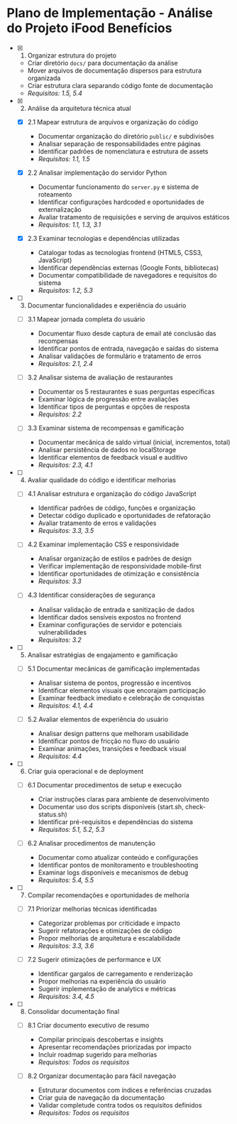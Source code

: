 # Plano de Implementação - Análise do Projeto iFood Benefícios

- [x] 1. Organizar estrutura do projeto
  - Criar diretório `docs/` para documentação da análise
  - Mover arquivos de documentação dispersos para estrutura organizada
  - Criar estrutura clara separando código fonte de documentação
  - _Requisitos: 1.5, 5.4_

- [x] 2. Análise da arquitetura técnica atual
  - [x] 2.1 Mapear estrutura de arquivos e organização do código
    - Documentar organização do diretório `public/` e subdivisões
    - Analisar separação de responsabilidades entre páginas
    - Identificar padrões de nomenclatura e estrutura de assets
    - _Requisitos: 1.1, 1.5_

  - [x] 2.2 Analisar implementação do servidor Python
    - Documentar funcionamento do `server.py` e sistema de roteamento
    - Identificar configurações hardcoded e oportunidades de externalização
    - Avaliar tratamento de requisições e serving de arquivos estáticos
    - _Requisitos: 1.1, 1.3, 3.1_

  - [x] 2.3 Examinar tecnologias e dependências utilizadas
    - Catalogar todas as tecnologias frontend (HTML5, CSS3, JavaScript)
    - Identificar dependências externas (Google Fonts, bibliotecas)
    - Documentar compatibilidade de navegadores e requisitos do sistema
    - _Requisitos: 1.2, 5.3_

- [ ] 3. Documentar funcionalidades e experiência do usuário
  - [ ] 3.1 Mapear jornada completa do usuário
    - Documentar fluxo desde captura de email até conclusão das recompensas
    - Identificar pontos de entrada, navegação e saídas do sistema
    - Analisar validações de formulário e tratamento de erros
    - _Requisitos: 2.1, 2.4_

  - [ ] 3.2 Analisar sistema de avaliação de restaurantes
    - Documentar os 5 restaurantes e suas perguntas específicas
    - Examinar lógica de progressão entre avaliações
    - Identificar tipos de perguntas e opções de resposta
    - _Requisitos: 2.2_

  - [ ] 3.3 Examinar sistema de recompensas e gamificação
    - Documentar mecânica de saldo virtual (inicial, incrementos, total)
    - Analisar persistência de dados no localStorage
    - Identificar elementos de feedback visual e auditivo
    - _Requisitos: 2.3, 4.1_

- [ ] 4. Avaliar qualidade do código e identificar melhorias
  - [ ] 4.1 Analisar estrutura e organização do código JavaScript
    - Identificar padrões de código, funções e organização
    - Detectar código duplicado e oportunidades de refatoração
    - Avaliar tratamento de erros e validações
    - _Requisitos: 3.3, 3.5_

  - [ ] 4.2 Examinar implementação CSS e responsividade
    - Analisar organização de estilos e padrões de design
    - Verificar implementação de responsividade mobile-first
    - Identificar oportunidades de otimização e consistência
    - _Requisitos: 3.3_

  - [ ] 4.3 Identificar considerações de segurança
    - Analisar validação de entrada e sanitização de dados
    - Identificar dados sensíveis expostos no frontend
    - Examinar configurações de servidor e potenciais vulnerabilidades
    - _Requisitos: 3.2_

- [ ] 5. Analisar estratégias de engajamento e gamificação
  - [ ] 5.1 Documentar mecânicas de gamificação implementadas
    - Analisar sistema de pontos, progressão e incentivos
    - Identificar elementos visuais que encorajam participação
    - Examinar feedback imediato e celebração de conquistas
    - _Requisitos: 4.1, 4.4_

  - [ ] 5.2 Avaliar elementos de experiência do usuário
    - Analisar design patterns que melhoram usabilidade
    - Identificar pontos de fricção no fluxo do usuário
    - Examinar animações, transições e feedback visual
    - _Requisitos: 4.4_

- [ ] 6. Criar guia operacional e de deployment
  - [ ] 6.1 Documentar procedimentos de setup e execução
    - Criar instruções claras para ambiente de desenvolvimento
    - Documentar uso dos scripts disponíveis (start.sh, check-status.sh)
    - Identificar pré-requisitos e dependências do sistema
    - _Requisitos: 5.1, 5.2, 5.3_

  - [ ] 6.2 Analisar procedimentos de manutenção
    - Documentar como atualizar conteúdo e configurações
    - Identificar pontos de monitoramento e troubleshooting
    - Examinar logs disponíveis e mecanismos de debug
    - _Requisitos: 5.4, 5.5_

- [ ] 7. Compilar recomendações e oportunidades de melhoria
  - [ ] 7.1 Priorizar melhorias técnicas identificadas
    - Categorizar problemas por criticidade e impacto
    - Sugerir refatorações e otimizações de código
    - Propor melhorias de arquitetura e escalabilidade
    - _Requisitos: 3.3, 3.6_

  - [ ] 7.2 Sugerir otimizações de performance e UX
    - Identificar gargalos de carregamento e renderização
    - Propor melhorias na experiência do usuário
    - Sugerir implementação de analytics e métricas
    - _Requisitos: 3.4, 4.5_

- [ ] 8. Consolidar documentação final
  - [ ] 8.1 Criar documento executivo de resumo
    - Compilar principais descobertas e insights
    - Apresentar recomendações priorizadas por impacto
    - Incluir roadmap sugerido para melhorias
    - _Requisitos: Todos os requisitos_

  - [ ] 8.2 Organizar documentação para fácil navegação
    - Estruturar documentos com índices e referências cruzadas
    - Criar guia de navegação da documentação
    - Validar completude contra todos os requisitos definidos
    - _Requisitos: Todos os requisitos_